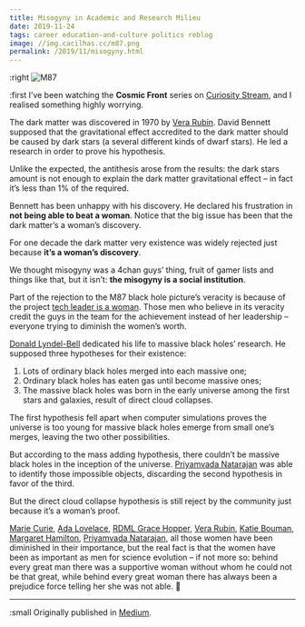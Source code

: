 ```yaml
---
title: Misogyny in Academic and Research Milieu
date: 2019-11-24
tags: career education-and-culture politics reblog
image: //img.cacilhas.cc/m87.png
permalink: /2019/11/misogyny.html
---
```

[image]: {{{image}}}
[Ada Lovelace]: https://www.biography.com/scholar/ada-lovelace
[Curiosity Stream]: https://curiositystream.com/
[Donald Lyndel-Bell]: https://www.nature.com/articles/d41586-018-02579-w
[Katie Bouman]: http://users.cms.caltech.edu/~klbouman/
[Margaret Hamilton]: https://www.britannica.com/biography/Margaret-Hamilton-American-computer-scientist
[Marie Curie]: https://www.nobelprize.org/prizes/physics/1903/marie-curie/biographical/
[Medium]: https://cacilhas.medium.com/misogyny-in-academic-and-research-milieu-a0de47ee49ec
[Priyamvada Natarajan]: https://www.quantamagazine.org/priyamvada-natarajan-maps-the-invisible-universe-20190204/
[RDML Grace Hopper]: https://www.britannica.com/biography/Grace-Hopper
[Vera Rubin]: https://scientificwomen.net/women/rubin-vera-86

:right ![M87][image]

:first I’ve been watching the **Cosmic Front** series on [Curiosity Stream][],
and I realised something highly worrying.

The dark matter was discovered in 1970 by [Vera Rubin][]. David Bennett supposed
that the gravitational effect accredited to the dark matter should be caused by
dark stars (a several different kinds of dwarf stars). He led a research in
order to prove his hypothesis.

Unlike the expected, the antithesis arose from the results: the dark stars
amount is not enough to explain the dark matter gravitational effect – in fact
it’s less than 1% of the required.

Bennett has been unhappy with his discovery. He declared his frustration in
**not being able to beat a woman**. Notice that the big issue has been that the
dark matter’s a woman’s discovery.

For one decade the dark matter very existence was widely rejected just because
**it’s a woman’s discovery**.

We thought misogyny was a 4chan guys’ thing, fruit of gamer lists and things
like that, but it isn’t: **the misogyny is a social institution**.

Part of the rejection to the M87 black hole picture’s veracity is because of the
project [tech leader is a woman][Katie Bouman]. Those men who believe in its
veracity credit the guys in the team for the achievement instead of her
leadership – everyone trying to diminish the women’s worth.

[Donald Lyndel-Bell][] dedicated his life to massive black holes’ research. He
supposed three hypotheses for their existence:

1. Lots of ordinary black holes merged into each massive one;
1. Ordinary black holes has eaten gas until become massive ones;
1. The massive black holes was born in the early universe among the first stars
   and galaxies, result of direct cloud collapses.

The first hypothesis fell apart when computer simulations proves the universe is
too young for massive black holes emerge from small one’s merges, leaving the
two other possibilities.

But according to the mass adding hypothesis, there couldn’t be massive black
holes in the inception of the universe. [Priyamvada Natarajan][] was able to
identify those impossible objects, discarding the second hypothesis in favor of
the third.

But the direct cloud collapse hypothesis is still reject by the community just
because it’s a woman’s proof.

[Marie Curie][], [Ada Lovelace][], [RDML Grace Hopper][], [Vera Rubin][],
[Katie Bouman][], [Margaret Hamilton][], [Priyamvada Natarajan][], all those
women have been diminished in their importance, but the real fact is that the
women have been as important as men for science evolution – if not more so:
behind every great man there was a supportive woman without whom he could not
be that great, while behind every great woman there has always been a prejudice
force telling her she was not able. 🐝

-----

:small Originally published in [Medium][].
